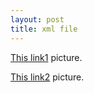 ```yaml
---
layout: post
title: xml file
---
```


[This link1](https://pixeltek.github.io/images/lotus.jpg) picture.

[This link2](/blog/images/lotus.jpg) picture.
